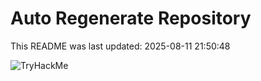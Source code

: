 # Auto Regenerate Repository

This README was last updated: 2025-08-11 21:50:48

 ![TryHackMe](https://tryhackme.com/badge/533634)